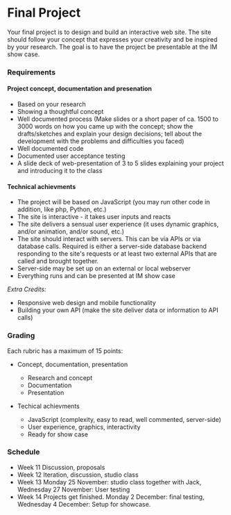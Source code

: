 # Final Project

Your final project is to design and build an interactive web site. The site should follow your concept that expresses your creativity and be inspired by your research.
The goal is to have the project be presentable at the IM show case.

### Requirements

#### Project concept, documentation and presenation
- Based on your research
- Showing a thoughtful concept
- Well documented process (Make slides or a short paper of ca. 1500 to 3000 words on how you came up with the concept; show the drafts/sketches and explain your design decisions; tell about the development with the problems and difficulties you faced)
- Well documented code
- Documented user acceptance testing
- A slide deck of web-presentation of 3 to 5 slides explaining your project and introducing it to the class

#### Technical achievments
- The project will be based on JavaScript (you may run other code in addition, like php, Python, etc.)
- The site is interactive - it takes user inputs and reacts
- The site delivers a sensual user experience (it uses dynamic graphics, and/or animation, and/or sound, etc.)
- The site should interact with servers. This can be via APIs or via database calls. Required is either a server-side database backend responding to the site's requests or at least two external APIs that are called and brought together.
- Server-side may be set up on an external or local webserver
- Everything runs and can be presented at IM show case

*Extra Credits:*
- Responsive web design and mobile functionality
- Building your own API (make the site deliver data or information to API calls)

### Grading

Each rubric has a maximum of 15 points:
- Concept, documentation, presentation
  - Research and concept
  - Documentation
  - Presentation  

- Techical achievments
  - JavaScript (complexity, easy to read, well commented, server-side)
  - User experience, graphics, interactivity
  - Ready for show case
  
  
 ### Schedule
 - Week 11  Discussion, proposals
 - Week 12  Iteration, discussion, studio class
 - Week 13  Monday 25 November: studio class together with Jack, Wednesday 27 November: User testing
 - Week 14  Projects get finished. Monday 2 December: final testing, Wednesday 4 December: Setup for showcase.
 
